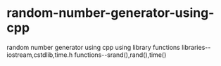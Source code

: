 # random-number-generator-using-cpp
random number generator using cpp
using library functions 
libraries--iostream,cstdlib,time.h
functions--srand(),rand(),time()
